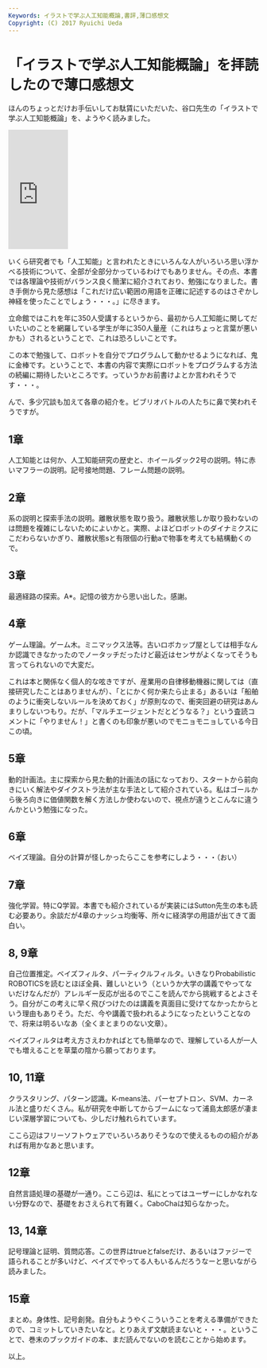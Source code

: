 ```yaml
---
Keywords: イラストで学ぶ人工知能概論,書評,薄口感想文
Copyright: (C) 2017 Ryuichi Ueda
---
```


# 「イラストで学ぶ人工知能概論」を拝読したので薄口感想文
ほんのちょっとだけお手伝いしてお駄賃にいただいた、谷口先生の「イラストで学ぶ人工知能概論」を、ようやく読みました。

<iframe src="http://rcm-fe.amazon-adsystem.com/e/cm?lt1=_blank&bc1=000000&IS2=1&bg1=FFFFFF&fc1=000000&lc1=0000FF&t=ryuichiueda-22&o=9&p=8&l=as4&m=amazon&f=ifr&ref=ss_til&asins=4061538233" style="width:120px;height:240px;" scrolling="no" marginwidth="0" marginheight="0" frameborder="0"></iframe>

<!--more-->

いくら研究者でも「人工知能」と言われたときにいろんな人がいろいろ思い浮かべる技術について、全部が全部分かっているわけでもありません。その点、本書では各理論や技術がバランス良く簡潔に紹介されており、勉強になりました。書き手側から見た感想は「これだけ広い範囲の用語を正確に記述するのはさぞかし神経を使ったことでしょう・・・。」に尽きます。

立命館ではこれを年に350人受講するというから、最初から人工知能に関してだいたいのことを網羅している学生が年に350人量産（これはちょっと言葉が悪いかも）されるということで、これは恐ろしいことです。

この本で勉強して、ロボットを自分でプログラムして動かせるようになれば、鬼に金棒です。ということで、本書の内容で実際にロボットをプログラムする方法の続編に期待したいところです。っていうかお前書けよとか言われそうです・・・。

んで、多少冗談も加えて各章の紹介を。ビブリオバトルの人たちに鼻で笑われそうですが。

<h2>1章</h2>

人工知能とは何か、人工知能研究の歴史と、ホイールダック2号の説明。特に赤いマフラーの説明。記号接地問題、フレーム問題の説明。

<h2>2章</h2>

系の説明と探索手法の説明。離散状態を取り扱う。離散状態しか取り扱わないのは問題を複雑にしないためによいかと。実際、よほどロボットのダイナミクスにこだわらないかぎり、離散状態sと有限個の行動aで物事を考えても結構動くので。

<h2>3章</h2>

最適経路の探索。A*。記憶の彼方から思い出した。感謝。

<h2>4章</h2>

ゲーム理論。ゲーム木。ミニマックス法等。古いロボカップ屋としては相手なんか認識できなかったのでノータッチだったけど最近はセンサがよくなってそうも言ってられないので大変だ。

これは本と関係なく個人的な呟きですが、産業用の自律移動機器に関しては（直接研究したことはありませんが）、「とにかく何か来たら止まる」あるいは「船舶のように衝突しないルールを決めておく」が原則なので、衝突回避の研究はあんまりしないつもり。だが、「マルチエージェントだとどうなる？」という査読コメントに「やりません！」と書くのも印象が悪いのでモニョモニョしている今日この頃。

<h2>5章</h2>

動的計画法。主に探索から見た動的計画法の話になっており、スタートから前向きにいく解法やダイクストラ法が主な手法として紹介されている。私はゴールから後ろ向きに価値関数を解く方法しか使わないので、視点が違うとこんなに違うんかという勉強になった。

<h2>6章</h2>

ベイズ理論。自分の計算が怪しかったらここを参考にしよう・・・（おい）

<h2>7章</h2>

強化学習。特にQ学習。本書でも紹介されているが実装にはSutton先生の本も読む必要あり。余談だが4章のナッシュ均衡等、所々に経済学の用語が出てきて面白い。

<h2>8, 9章</h2>

自己位置推定。ベイズフィルタ、パーティクルフィルタ。いきなりProbabilistic ROBOTICSを読むとほぼ全員、難しいという（というか大学の講義でやってないだけなんだが）アレルギー反応が出るのでここを読んでから挑戦するとよさそう。自分がこの考えに早く飛びつけたのは講義を真面目に受けてなかったからという理由もありそう。ただ、今や講義で扱われるようになったということなので、将来は明るいなあ（全くまとまりのない文章）。


ベイズフィルタは考え方さえわかればとても簡単なので、理解している人が一人でも増えることを草葉の陰から願っております。

<h2>10, 11章</h2>		
クラスタリング、パターン認識。K-means法、パーセプトロン、SVM、カーネル法と盛りだくさん。私が研究を中断してからブームになって浦島太郎感が凄まじい深層学習についても、少しだけ触れられています。	
 	
ここら辺はフリーソフトウェアでいろいろありそうなので使えるものの紹介があれば有用かなあと思います。
		
<h2>12章</h2>

自然言語処理の基礎が一通り。ここら辺は、私にとってはユーザーにしかなれない分野なので、基礎をおさえられて有難く。CaboChaは知らなかった。

<h2>13, 14章</h2>

記号理論と証明、質問応答。この世界はtrueとfalseだけ、あるいはファジーで語られることが多いけど、ベイズでやってる人もいるんだろうなーと思いながら読みました。

<h2>15章</h2>

まとめ。身体性、記号創発。自分もようやくこういうことを考える準備ができたので、コミットしていきたいなと。とりあえず文献読まないと・・・。ということで、巻末のブックガイドの本、まだ読んでないのを読むことから始めます。


以上。
